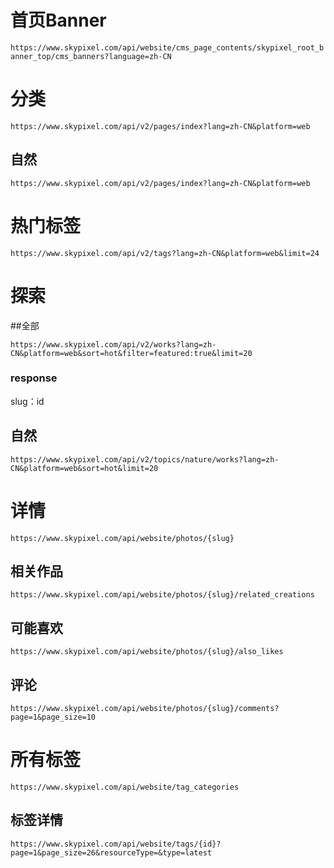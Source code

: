 # 首页Banner

`https://www.skypixel.com/api/website/cms_page_contents/skypixel_root_banner_top/cms_banners?language=zh-CN`

# 分类

`https://www.skypixel.com/api/v2/pages/index?lang=zh-CN&platform=web`

## 自然

`https://www.skypixel.com/api/v2/pages/index?lang=zh-CN&platform=web`

# 热门标签

`https://www.skypixel.com/api/v2/tags?lang=zh-CN&platform=web&limit=24`

# 探索

##全部

`https://www.skypixel.com/api/v2/works?lang=zh-CN&platform=web&sort=hot&filter=featured:true&limit=20`

### response

slug：id

## 自然

`https://www.skypixel.com/api/v2/topics/nature/works?lang=zh-CN&platform=web&sort=hot&limit=20`

# 详情

`https://www.skypixel.com/api/website/photos/{slug}`

## 相关作品

`https://www.skypixel.com/api/website/photos/{slug}/related_creations`

## 可能喜欢

`https://www.skypixel.com/api/website/photos/{slug}/also_likes`

## 评论

`https://www.skypixel.com/api/website/photos/{slug}/comments?page=1&page_size=10`

# 所有标签

`https://www.skypixel.com/api/website/tag_categories`

## 标签详情

`https://www.skypixel.com/api/website/tags/{id}?page=1&page_size=26&resourceType=&type=latest`